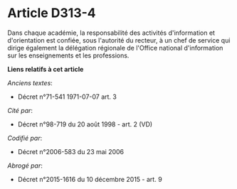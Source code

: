 # Article D313-4

Dans chaque académie, la responsabilité des activités d'information et d'orientation est confiée, sous l'autorité du recteur,
à un chef de service qui dirige également la délégation régionale de l'Office national d'information sur les enseignements et
les professions.

**Liens relatifs à cet article**

_Anciens textes_:

  - Décret n°71-541 1971-07-07 art. 3

_Cité par_:

  - Décret n°98-719 du 20 août 1998 - art. 2 (VD)

_Codifié par_:

  - Décret n°2006-583 du 23 mai 2006

_Abrogé par_:

  - Décret n°2015-1616 du 10 décembre 2015 - art. 9
